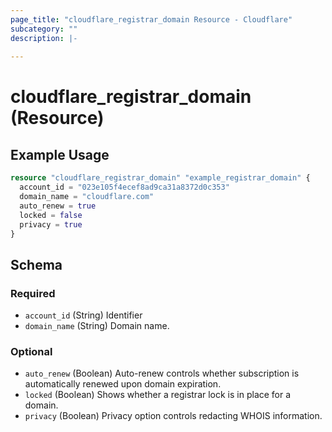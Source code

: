 ```yaml
---
page_title: "cloudflare_registrar_domain Resource - Cloudflare"
subcategory: ""
description: |-
  
---
```


# cloudflare_registrar_domain (Resource)



## Example Usage

```terraform
resource "cloudflare_registrar_domain" "example_registrar_domain" {
  account_id = "023e105f4ecef8ad9ca31a8372d0c353"
  domain_name = "cloudflare.com"
  auto_renew = true
  locked = false
  privacy = true
}
```

<!-- schema generated by tfplugindocs -->
## Schema

### Required

- `account_id` (String) Identifier
- `domain_name` (String) Domain name.

### Optional

- `auto_renew` (Boolean) Auto-renew controls whether subscription is automatically renewed upon domain expiration.
- `locked` (Boolean) Shows whether a registrar lock is in place for a domain.
- `privacy` (Boolean) Privacy option controls redacting WHOIS information.



